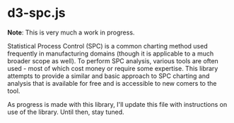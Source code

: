 d3-spc.js
======

**Note**: This is very much a work in progress.

Statistical Process Control (SPC) is a common charting method used frequently in manufacturing domains (though it is applicable to a much broader scope as well).  To perform SPC analysis, various tools are often used - most of which cost money or require some expertise.  This library attempts to provide a similar and basic approach to SPC charting and analysis that is available for free and is accessible to new comers to the tool.

As progress is made with this library, I'll update this file with instructions on use of the library.  Until then, stay tuned.

